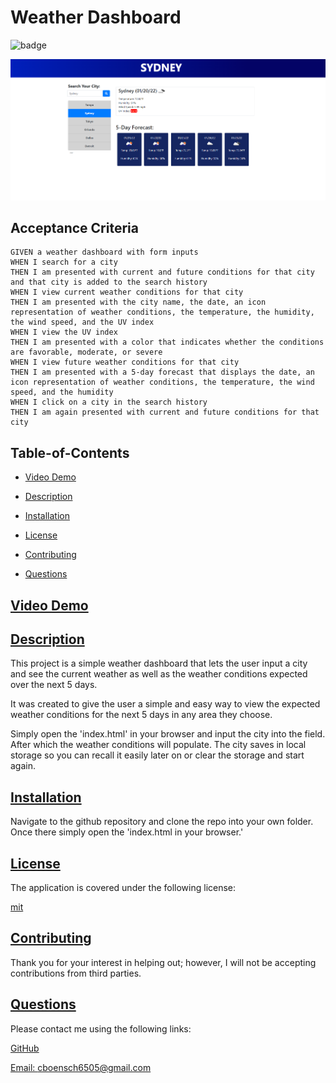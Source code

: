 
# Weather Dashboard


![badge](https://img.shields.io/badge/license-mit-blue)

![Capture](\assets\images\WeatherDashCapture.PNG)

## Acceptance Criteria

```
GIVEN a weather dashboard with form inputs
WHEN I search for a city
THEN I am presented with current and future conditions for that city and that city is added to the search history
WHEN I view current weather conditions for that city
THEN I am presented with the city name, the date, an icon representation of weather conditions, the temperature, the humidity, the wind speed, and the UV index
WHEN I view the UV index
THEN I am presented with a color that indicates whether the conditions are favorable, moderate, or severe
WHEN I view future weather conditions for that city
THEN I am presented with a 5-day forecast that displays the date, an icon representation of weather conditions, the temperature, the wind speed, and the humidity
WHEN I click on a city in the search history
THEN I am again presented with current and future conditions for that city
```

## Table-of-Contents
* [Video Demo](#videoDemo)

* [Description](#description)

* [Installation](#installation)

* [License](#license)

* [Contributing](#contributing)

* [Questions](#questions)

## [Video Demo](#videoDemo)



## [Description](#table-of-contents)

This project is a simple weather dashboard that lets the user input a city and see the current weather as well as the weather conditions expected over the next 5 days.

It was created to give the user a simple and easy way to view the expected weather conditions for the next 5 days in any area they choose.

Simply open the 'index.html' in your browser and input the city into the field. After which the weather conditions will populate. The city saves in local storage so you can recall it easily later on or clear the storage and start again.

## [Installation](#table-of-contents)

Navigate to the github repository and clone the repo into your own folder. Once there simply open the 'index.html in your browser.'


## [License](#table-of-contents)

The application is covered under the following license:


[mit](https://choosealicense.com/licenses/mit)



## [Contributing](#table-of-contents)


Thank you for your interest in helping out; however, I will not be accepting contributions from third parties.



## [Questions](#table-of-contents)

Please contact me using the following links:

[GitHub](https://github.com/CBoensch6505)

[Email: cboensch6505@gmail.com](mailto:cboensch6505@gmail.com)
